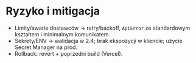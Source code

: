 # Ryzyko i mitigacja
- Limity/awarie dostawców → retry/backoff, `ApiError` ze standardowym kształtem i minimalnym komunikatem.
- Sekrety/ENV → walidacja w 2.4; brak ekspozycji w kliencie; użycie Secret Manager na prod.
- Rollback: revert + poprzedni build (Vercel).
